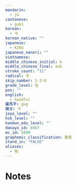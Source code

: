 ```yaml
---
mandarin:
  - jū
cantonese:
  - guk1
korean:
  - 국
korean_native: ""
japanese:
  - KIKU
japanese_nanori: ""
vietnamese:
middle_chinese_initial: k
middle_chinese_final: ɨuk
stroke_count: "11"
radical: 手
skip_number: 1-3-8
grade_level: 名
pos: ""
english:
  - handful
羅馬字: gug
韓文: 국
joyo_level: ""
hsk_level: ""
hanmun_edu_level: ""
danayo_id: 8467
mc_id: 5099
graphemic_classification: 會意
stand_in: "FALSE"
aliases:
  - 匊
---
```


# Notes
